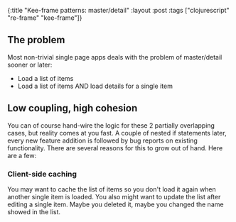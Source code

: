 {:title "Kee-frame patterns: master/detail"
 :layout :post
 :tags  ["clojurescript" "re-frame" "kee-frame"]}

## The problem
Most non-trivial single page apps deals with the problem of master/detail sooner or later:

* Load a list of items
* Load a list of items AND load details for a single item

##  Low coupling, high cohesion
You can of course hand-wire the logic for these 2 partially overlapping cases, but reality comes at
you fast. A couple of nested if statements later, every new feature addition is followed by bug reports on existing functionality.
There are several reasons for this to grow out of hand. Here are a few:

### Client-side caching
You may want to cache the list of items so you don't load it again when another single item is loaded. You also might want to
update the list after editing a single item. Maybe you deleted it, maybe you changed the name showed in the list.


```clojure
```